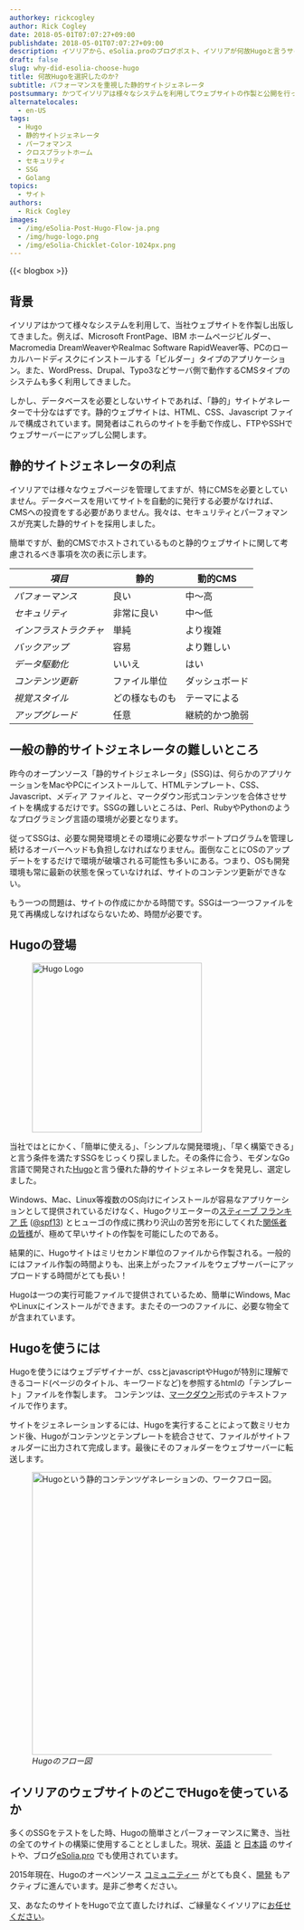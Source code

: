 ```yaml
---
authorkey: rickcogley
author: Rick Cogley
date: 2018-05-01T07:07:27+09:00
publishdate: 2018-05-01T07:07:27+09:00
description: イソリアから、eSolia.proのブログポスト、イソリアが何故Hugoと言うサイトジェネレーターを選択したのか。
draft: false
slug: why-did-esolia-choose-hugo
title: 何故Hugoを選択したのか?
subtitle: パフォーマンスを重視した静的サイトジェネレータ
postsummary: かつてイソリアは様々なシステムを利用してウェブサイトの作製と公開を行ってきたが、最新のウェブサイト再構築プロジェクトに静的サイトゲネレーターHugoを選択した。ヒューゴは使いやすく、早いでけでなく、Mac、Windows、Linuxへのインストールと管理が容易である。
alternatelocales:
  - en-US
tags:
  - Hugo
  - 静的サイトジェネレータ
  - パーフォマンス
  - クロスプラットホーム
  - セキュリティ
  - SSG
  - Golang
topics:
  - サイト
authors:
  - Rick Cogley
images:
  - /img/eSolia-Post-Hugo-Flow-ja.png
  - /img/hugo-logo.png
  - /img/eSolia-Chicklet-Color-1024px.png  
---
```


{{< blogbox >}}

## 背景

イソリアはかつて様々なシステムを利用して、当社ウェブサイトを作製し出版してきました。例えば、Microsoft FrontPage、IBM ホームページビルダー、Macromedia DreamWeaverやRealmac Software RapidWeaver等、PCのローカルハードディスクにインストールする「ビルダー」タイプのアプリケーション。また、WordPress、Drupal、Typo3などサーバ側で動作するCMSタイプのシステムも多く利用してきました。

しかし、データベースを必要としないサイトであれば、「静的」サイトゲネレーターで十分なはずです。静的ウェブサイトは、HTML、CSS、Javascript ファイルで構成されています。開発者はこれらのサイトを手動で作成し、FTPやSSHでウェブサーバーにアップし公開します。

## 静的サイトジェネレータの利点

イソリアでは様々なウェブページを管理してますが、特にCMSを必要としていません。データベースを用いてサイトを自動的に発行する必要がなければ、CMSへの投資をする必要がありません。我々は、セキュリティとパーフォマンスが充実した静的サイトを採用しました。

簡単ですが、動的CMSでホストされているものと静的ウェブサイトに関して考慮されるべき事項を次の表に示します。

_項目_  |静的    | 動的CMS
----------|----------|------
_パフォーマンス_    |良い       |中〜高
_セキュリティ_       |非常に良い    |中〜低
_インフラストラクチャ_       |単純    |より複雑
_バックアップ_     |容易     |より難しい
_データ駆動化_  |いいえ     |はい
_コンテンツ更新_  |ファイル単位    |ダッシュボード
_視覚スタイル_   | どの様なものも   |テーマによる
_アップグレード_    |任意   |継続的かつ脆弱

## 一般の静的サイトジェネレータの難しいところ

昨今のオープンソース「静的サイトジェネレータ」(SSG)は、何らかのアプリケーションをMacやPCにインストールして、HTMLテンプレート、CSS、Javascript、メディア ファイルと、マークダウン形式コンテンツを合体させサイトを構成するだけです。SSGの難しいところは、Perl、RubyやPythonのようなプログラミング言語の環境が必要となります。

従ってSSGは、必要な開発環境とその環境に必要なサポートプログラムを管理し続けるオーバーヘッドも負担しなければなりません。面倒なことにOSのアップデートをするだけで環境が破壊される可能性も多いにある。つまり、OSも開発環境も常に最新の状態を保っていなければ、サイトのコンテンツ更新ができない。

もう一つの問題は、サイトの作成にかかる時間です。SSGは一つ一つファイルを見て再構成しなければならないため、時間が必要です。

## Hugoの登場

<figure class="image-container">
<img class="materialboxed right responsive-img" width="300" data-caption="Hugo Logo" alt="Hugo Logo" src="/img/hugo-logo.png" >
</figure>

当社ではとにかく、「簡単に使える」、「シンプルな開発環境」、「早く構築できる」と言う条件を満たすSSGをじっくり探しました。その条件に合う、モダンなGo言語で開発された[Hugo](http://gohugo.io)と言う優れた静的サイトジェネレータを発見し、選定しました。

Windows、Mac、Linux等複数のOS向けにインストールが容易なアプリケーションとして提供されているだけなく、Hugoクリエーターの[スティーブ フランキア 氏](http://spf13.com) ([@spf13](https://github.com/spf13)) とヒューゴの作成に携わり沢山の苦労を形にしてくれた[関係者の皆様](https://github.com/spf13/hugo/graphs/contributors)が、極めて早いサイトの作製を可能にしたのである。

結果的に、Hugoサイトはミリセカンド単位のファイルから作製される。一般的にはファイル作製の時間よりも、出来上がったファイルをウェブサーバーにアップロードする時間がとても長い！

Hugoは一つの実行可能ファイルで提供されているため、簡単にWindows, MacやLinuxにインストールができます。またその一つのファイルに、必要な物全てが含まれています。

## Hugoを使うには

Hugoを使うにはウェブデザイナーが、cssとjavascriptやHugoが特別に理解できるコード(ページのタイトル、キーワードなど)を参照するhtmlの「テンプレート」ファイルを作製します。
コンテンツは、[マークダウン](http://daringfireball.net/projects/markdown/)形式のテキストファイルで作ります。

サイトをジェネレーションするには、Hugoを実行することによって数ミリセカンド後、Hugoがコンテンツとテンプレートを統合させて、ファイルがサイトフォルダーに出力されて完成します。最後にそのフォルダーをウェブサーバーに転送します。

<figure class="image-container">
<img class="materialboxed responsive-img" width="500" data-caption="Hugoフロー図" alt="Hugoという静的コンテンツゲネレーションの、ワークフロー図。" src="/img/eSolia-Post-Hugo-Flow-ja.png" >
<figcaption><em>Hugoのフロー図</em></figcaption>
</figure>

## イソリアのウェブサイトのどこでHugoを使っているか

多くのSSGをテストをした時、Hugoの簡単さとパーフォーマンスに驚き、当社の全てのサイトの構築に使用することとしました。現状、[英語](http://esolia.com) と [日本語](http://esolia.co.jp) のサイトや、ブログ[eSolia.pro](http://esolia.pro) でも使用されています。

2015年現在、Hugoのオーペンソース [コミュニティー](http://discuss.gohugo.io/latest) がとても良く、[開発](https://github.com/spf13/hugo) もアクティブに進んでいます。是非ご参考ください。

又、あなたのサイトをHugoで立て直したければ、ご縁量なくイソリアに[お任せください](http://esolia.co.jp/info-request)。
